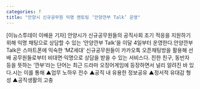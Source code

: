 ```yaml
---
categories: f
title: "안양시 신규공무원 익명 멘토링 ‘안양깐부 Talk’ 운영"
---
```

[이뉴스투데이 이배윤 기자] 안양시가 신규공무원들의 공직사회 조기 적응을 지원하기 위해 익명 채팅으로 상담할 수 있는 ‘안양깐부 Talk’을 이달 4일부터 운영한다.안양깐부 Talk은 스마트폰에 익숙한 ‘MZ세대’ 신규공무원들이 카카오톡 오픈채팅방을 활용해 선배 공무원들로부터 비대면‧익명으로 상담을 받을 수 있는 서비스다. 친한 친구, 동반자 등을 뜻하는 ‘깐부’라는 단어는 최근 드라마 오징어게임에 등장하면서 널리 알려진 바 있다.시는 이를 통해 ▲업무 노하우 전수 ▲공직 내 유용한 정보공유 ▲정서적 유대감 형성 ▲공직생활의 고충